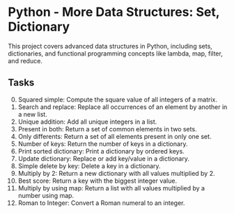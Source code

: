 # Python - More Data Structures: Set, Dictionary

This project covers advanced data structures in Python, including sets, dictionaries, and functional programming concepts like lambda, map, filter, and reduce.

## Tasks

0. Squared simple: Compute the square value of all integers of a matrix.
1. Search and replace: Replace all occurrences of an element by another in a new list.
2. Unique addition: Add all unique integers in a list.
3. Present in both: Return a set of common elements in two sets.
4. Only differents: Return a set of all elements present in only one set.
5. Number of keys: Return the number of keys in a dictionary.
6. Print sorted dictionary: Print a dictionary by ordered keys.
7. Update dictionary: Replace or add key/value in a dictionary.
8. Simple delete by key: Delete a key in a dictionary.
9. Multiply by 2: Return a new dictionary with all values multiplied by 2.
10. Best score: Return a key with the biggest integer value.
11. Multiply by using map: Return a list with all values multiplied by a number using map.
12. Roman to Integer: Convert a Roman numeral to an integer. 